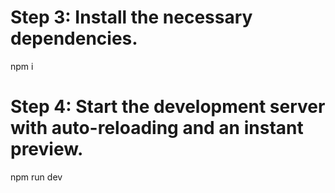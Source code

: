 

# Step 3: Install the necessary dependencies.
npm i

# Step 4: Start the development server with auto-reloading and an instant preview.
npm run dev
